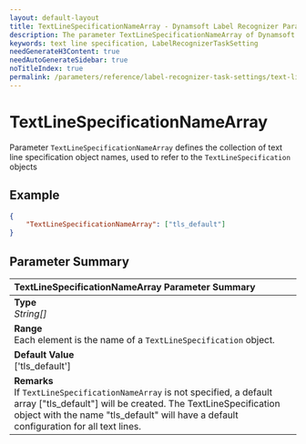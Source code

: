 ```yaml
---
layout: default-layout
title: TextLineSpecificationNameArray - Dynamsoft Label Recognizer Parameters
description: The parameter TextLineSpecificationNameArray of Dynamsoft Label Recognizer defines the collection of text line specification object names
keywords: text line specification, LabelRecognizerTaskSetting
needGenerateH3Content: true
needAutoGenerateSidebar: true
noTitleIndex: true
permalink: /parameters/reference/label-recognizer-task-settings/text-line-specification-name-array.html
---
```


# TextLineSpecificationNameArray

Parameter `TextLineSpecificationNameArray` defines the collection of text line specification object names, used to refer to the `TextLineSpecification` objects

## Example

```json
{
    "TextLineSpecificationNameArray": ["tls_default"]
}
```

## Parameter Summary

| TextLineSpecificationNameArray Parameter Summary |
| :----------------------------------- |
| **Type**<br>*String[]* |
| **Range**<br>Each element is the name of a `TextLineSpecification` object. |
| **Default Value**<br>['tls_default'] |
| **Remarks**<br>If `TextLineSpecificationNameArray` is not specified, a default array ["tls_default"] will be created. The TextLineSpecification object with the name "tls_default" will have a default configuration for all text lines.|
